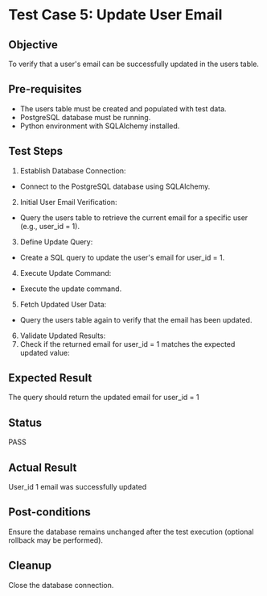 # Test Case 5: Update User Email
## Objective
To verify that a user's email can be successfully updated in the users table.
## Pre-requisites
- The users table must be created and populated with test data.
- PostgreSQL database must be running.
- Python environment with SQLAlchemy installed.
## Test Steps
1. Establish Database Connection:
- Connect to the PostgreSQL database using SQLAlchemy.
2. Initial User Email Verification:
- Query the users table to retrieve the current email for a specific user (e.g., user_id = 1).
3. Define Update Query:
- Create a SQL query to update the user's email for user_id = 1.
4. Execute Update Command:
- Execute the update command.
5. Fetch Updated User Data:
- Query the users table again to verify that the email has been updated.
6. Validate Updated Results:
7. Check if the returned email for user_id = 1 matches the expected updated value:
## Expected Result
The query should return the updated email for user_id = 1
## Status
PASS
## Actual Result
User_id 1 email was successfully updated
## Post-conditions
Ensure the database remains unchanged after the test execution (optional rollback may be performed).
## Cleanup
Close the database connection.

